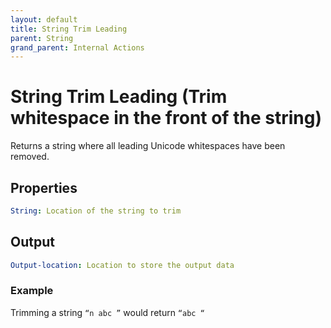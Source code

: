 ```yaml
---
layout: default
title: String Trim Leading
parent: String
grand_parent: Internal Actions
---
```

# String Trim Leading (Trim whitespace in the front of the string)
Returns a string where all leading Unicode whitespaces have been removed.

## Properties
```yaml
String: Location of the string to trim
```

## Output
```yaml
Output-location: Location to store the output data
```

### Example
Trimming a string `“n abc ”` would return `“abc “`
